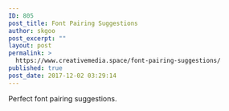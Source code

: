 ```yaml
---
ID: 805
post_title: Font Pairing Suggestions
author: skgoo
post_excerpt: ""
layout: post
permalink: >
  https://www.creativemedia.space/font-pairing-suggestions/
published: true
post_date: 2017-12-02 03:29:14
---
```

Perfect font pairing suggestions.